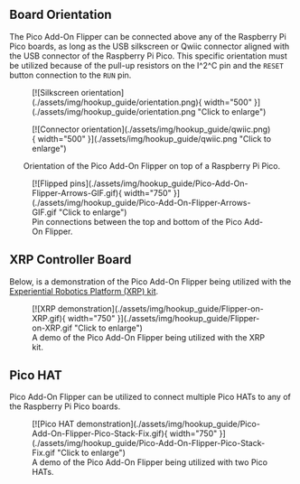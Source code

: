 ## Board Orientation
The Pico Add-On Flipper can be connected above any of the Raspberry Pi Pico boards, as long as the USB silkscreen or Qwiic connector aligned with the USB connector of the Raspberry Pi Pico. This specific orientation must be utilized because of the pull-up resistors on the I^2^C pin and the `RESET` button connection to the `RUN` pin.


<div class="grid" markdown>

<div markdown>

<figure markdown>
[![Silkscreen orientation](./assets/img/hookup_guide/orientation.png){ width="500" }](./assets/img/hookup_guide/orientation.png "Click to enlarge")
</figure>

</div>


<div markdown>

<figure markdown>
[![Connector orientation](./assets/img/hookup_guide/qwiic.png){ width="500" }](./assets/img/hookup_guide/qwiic.png "Click to enlarge")
</figure>

</div>

</div>

<center>Orientation of the Pico Add-On Flipper on top of a Raspberry Pi Pico.</center>


<figure markdown>
[![Flipped pins](./assets/img/hookup_guide/Pico-Add-On-Flipper-Arrows-GIF.gif){ width="750" }](./assets/img/hookup_guide/Pico-Add-On-Flipper-Arrows-GIF.gif "Click to enlarge")
<figcaption markdown>Pin connections between the top and bottom of the Pico Add-On Flipper.</figcaption>
</figure>



## XRP Controller Board
Below, is a demonstration of the Pico Add-On Flipper being utilized with the [Experiential Robotics Platform (XRP) kit](https://www.sparkfun.com/experiential-robotics-platform-xrp-kit.html).


<figure markdown>
[![XRP demonstration](./assets/img/hookup_guide/Flipper-on-XRP.gif){ width="750" }](./assets/img/hookup_guide/Flipper-on-XRP.gif "Click to enlarge")
<figcaption markdown>A demo of the Pico Add-On Flipper being utilized with the XRP kit.</figcaption>
</figure>



## Pico HAT
Pico Add-On Flipper can be utilized to connect multiple Pico HATs to any of the Raspberry Pi Pico boards.


<figure markdown>
[![Pico HAT demonstration](./assets/img/hookup_guide/Pico-Add-On-Flipper-Pico-Stack-Fix.gif){ width="750" }](./assets/img/hookup_guide/Pico-Add-On-Flipper-Pico-Stack-Fix.gif "Click to enlarge")
<figcaption markdown>A demo of the Pico Add-On Flipper being utilized with two Pico HATs.</figcaption>
</figure>

